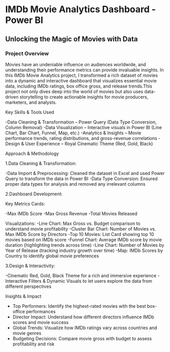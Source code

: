 # IMDb Movie Analytics Dashboard - Power BI

## Unlocking the Magic of Movies with Data

### Project Overview

Movies have an undeniable influence on audiences worldwide, and understanding their performance metrics can provide invaluable insights. In this IMDb Movie Analytics project, I transformed a rich dataset of movies into a dynamic and interactive dashboard that visualizes essential movie data, including IMDb ratings, box office gross, and release trends.This project not only dives deep into the world of movies but also uses data-driven storytelling to create actionable insights for movie producers, marketers, and analysts.

Key Skills & Tools Used

-Data Cleaning & Transformation – Power Query (Data Type Conversion, Column Removal)
-Data Visualization – Interactive visuals in Power BI (Line Chart, Bar Chart, Funnel, Map, etc.)
-Analytics & Insights – Movie performance trends, rating distributions, and gross-revenue correlations
-Design & User Experience – Royal Cinematic Theme (Red, Gold, Black)

Approach & Methodology

1.Data Cleaning & Transformation:

-Data Import & Preprocessing: Cleaned the dataset in Excel and used Power Query to transform the data in Power BI
-Data Type Conversion: Ensured proper data types for analysis and removed any irrelevant columns

2.Dashboard Development:

Key Metrics Cards:

-Max IMDb Score
-Max Gross Revenue
-Total Movies Released

Visualizations:
-Line Chart: Max Gross vs. Budget comparison to understand movie profitability
-Cluster Bar Chart: Number of Movies vs. Max IMDb Score by Directors
-Top 10 Movies: List Card showing top 10 movies based on IMDb score
-Funnel Chart: Average IMDb score by movie duration (highlighting trends across time)
-Line Chart: Number of Movies by Year of Release (tracking industry growth over time)
-Map: IMDb Scores by Country to identify global movie preferences

3.Design & Interactivity:

-Cinematic Red, Gold, Black Theme for a rich and immersive experience
-Interactive Filters & Dynamic Visuals to let users explore the data from different perspectives

Insights & Impact

- Top Performers: Identify the highest-rated movies with the best box-office performances
- Director Impact: Understand how different directors influence IMDb scores and movie success
- Global Trends: Visualize how IMDb ratings vary across countries and movie genres
- Budgeting Decisions: Compare movie gross with budget to assess profitability and risk

